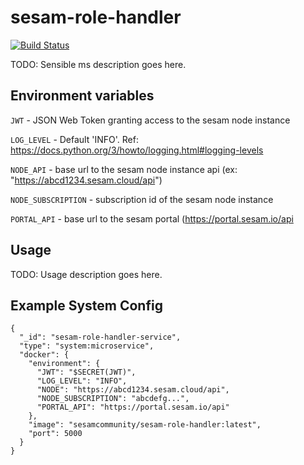 # sesam-role-handler
[![Build Status](https://travis-ci.org/sesam-community/sesam-role-handler.svg?branch=master)](https://travis-ci.org/sesam-community/sesam-role-handler)

TODO: Sensible ms description goes here.

## Environment variables

`JWT` - JSON Web Token granting access to the sesam node instance

`LOG_LEVEL` - Default 'INFO'. Ref: https://docs.python.org/3/howto/logging.html#logging-levels

`NODE_API` - base url to the sesam node instance api (ex: "https://abcd1234.sesam.cloud/api")

`NODE_SUBSCRIPTION` - subscription id of the sesam node instance

`PORTAL_API` - base url to the sesam portal (https://portal.sesam.io/api

## Usage

TODO: Usage description goes here.

## Example System Config
```
{
  "_id": "sesam-role-handler-service",
  "type": "system:microservice",
  "docker": {
    "environment": {
      "JWT": "$SECRET(JWT)",
      "LOG_LEVEL": "INFO",
      "NODE": "https://abcd1234.sesam.cloud/api",
      "NODE_SUBSCRIPTION": "abcdefg...",
      "PORTAL_API": "https://portal.sesam.io/api"
    },
    "image": "sesamcommunity/sesam-role-handler:latest",
    "port": 5000
  }
}
```
